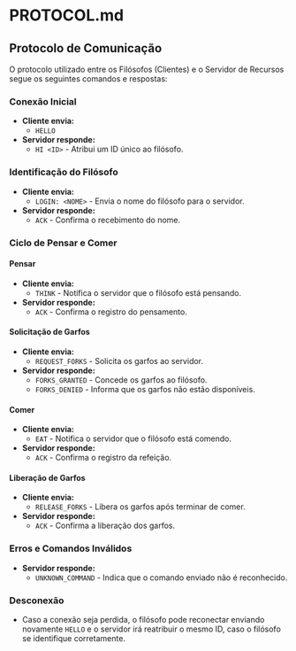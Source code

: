 # PROTOCOL.md

## Protocolo de Comunicação

O protocolo utilizado entre os Filósofos (Clientes) e o Servidor de Recursos segue os seguintes comandos e respostas:

### Conexão Inicial
- **Cliente envia:**
  - `HELLO`
- **Servidor responde:**
  - `HI <ID>` - Atribui um ID único ao filósofo.

### Identificação do Filósofo
- **Cliente envia:**
  - `LOGIN: <NOME>` - Envia o nome do filósofo para o servidor.
- **Servidor responde:**
  - `ACK` - Confirma o recebimento do nome.

### Ciclo de Pensar e Comer

#### Pensar
- **Cliente envia:**
  - `THINK` - Notifica o servidor que o filósofo está pensando.
- **Servidor responde:**
  - `ACK` - Confirma o registro do pensamento.

#### Solicitação de Garfos
- **Cliente envia:**
  - `REQUEST_FORKS` - Solicita os garfos ao servidor.
- **Servidor responde:**
  - `FORKS_GRANTED` - Concede os garfos ao filósofo.
  - `FORKS_DENIED` - Informa que os garfos não estão disponíveis.

#### Comer
- **Cliente envia:**
  - `EAT` - Notifica o servidor que o filósofo está comendo.
- **Servidor responde:**
  - `ACK` - Confirma o registro da refeição.

#### Liberação de Garfos
- **Cliente envia:**
  - `RELEASE_FORKS` - Libera os garfos após terminar de comer.
- **Servidor responde:**
  - `ACK` - Confirma a liberação dos garfos.

### Erros e Comandos Inválidos
- **Servidor responde:**
  - `UNKNOWN_COMMAND` - Indica que o comando enviado não é reconhecido.

### Desconexão
- Caso a conexão seja perdida, o filósofo pode reconectar enviando novamente `HELLO` e o servidor irá reatribuir o mesmo ID, caso o filósofo se identifique corretamente.

